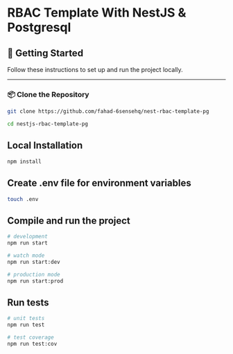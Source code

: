 # RBAC Template With NestJS & Postgresql

## 🚀 Getting Started

Follow these instructions to set up and run the project locally.

---

### 📦 Clone the Repository

```bash
git clone https://github.com/fahad-6sensehq/nest-rbac-template-pg

cd nestjs-rbac-template-pg
```

## Local Installation

```bash
npm install
```

## Create .env file for environment variables

```bash
touch .env
```

## Compile and run the project

```bash
# development
npm run start

# watch mode
npm run start:dev

# production mode
npm run start:prod
```

## Run tests

```bash
# unit tests
npm run test

# test coverage
npm run test:cov
```
